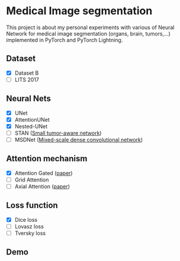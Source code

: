 # Medical Image segmentation

This project is about my personal experiments with various of Neural Network for medical image segmentation (organs, brain, tumors,...) implemented in PyTorch and PyTorch Lightning.

## Dataset

- [x] Dataset B
- [ ] LITS 2017

## Neural Nets

- [x] UNet
- [x] AttentionUNet
- [x] Nested-UNet
- [ ] STAN ([Small tumor-aware network](https://arxiv.org/pdf/2002.01034.pdf))
- [ ] MSDNet ([Mixed-scale dense convolutional network](https://www.pnas.org/content/pnas/115/2/254.full.pdf))

## Attention mechanism

- [x] Attention Gated ([paper](https://openreview.net/pdf?id=Skft7cijM))
- [ ] Grid Attention
- [ ] Axial Attention ([paper](https://arxiv.org/abs/2003.07853))

## Loss function

- [x] Dice loss
- [ ] Lovasz loss
- [ ] Tversky loss

## Demo
